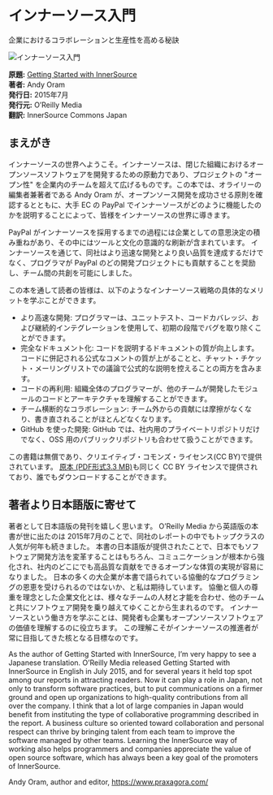 # インナーソース入門

企業におけるコラボレーションと生産性を高める秘訣

![インナーソース入門][cover-image]

**原題:** [Getting Started with InnerSource](https://innersourcecommons.org/learn/books/getting-started-with-innersource/)<br />
**著者:** Andy Oram<br />
**発行日:** 2015年7月<br />
**発行元:** O’Reilly Media<br />
**翻訳:** InnerSource Commons Japan

## まえがき

インナーソースの世界へようこそ。インナーソースは、閉じた組織におけるオープンソースソフトウェアを開発するための原動力であり、プロジェクトの "オープン性" を企業内のチームを超えて広げるものです。この本では、オライリーの編集者兼著者である Andy Oram が、オープンソース開発を成功させる原則を確認するとともに、大手 EC の PayPal でインナーソースがどのように機能したのかを説明することによって、皆様をインナーソースの世界に導きます。

PayPal がインナーソースを採用するまでの過程には企業としての意思決定の積み重ねがあり、その中にはツールと文化の意識的な刷新が含まれています。
インナーソースを通じて、同社はより迅速な開発とより良い品質を達成するだけでなく、プログラマが PayPal のどの開発プロジェクトにも貢献することを奨励し、チーム間の共創を可能にしました。

この本を通して読者の皆様は、以下のようなインナーソース戦略の具体的なメリットを学ぶことができます。

* より高速な開発: プログラマーは、ユニットテスト、コードカバレッジ、および継続的インテグレーションを使用して、初期の段階でバグを取り除くことができます。
* 完全なドキュメント化: コードを説明するドキュメントの質が向上します。コードに併記される公式なコメントの質が上がることと、チャット・チケット・メーリングリストでの議論で公式的な説明を控えることの両方を含みます。
* コードの再利用: 組織全体のプログラマーが、他のチームが開発したモジュールのコードとアーキテクチャを理解することができます。
* チーム横断的なコラボレーション: チーム外からの貢献には摩擦がなくなり、書き直されることがほとんどなくなります。
* GitHub を使った開発: GitHub では、社内用のプライベートリポジトリだけでなく、OSS 用のパブリックリポジトリも合わせて扱うことができます。

この書籍は無償であり、クリエイティブ・コモンズ・ライセンス(CC BY)で提供されています。
[原本 (PDF形式3.3 MB)](https://innersourcecommons.org/learn/books/getting-started-with-innersource/)も同じく CC BY ライセンスで提供されており、誰でもダウンロードすることができます。

[cover-image]: https://innersourcecommons.org/images/learn/books/getting-started-with-innersource-cover-thumb.jpg "インナーソース入門"

## 著者より日本語版に寄せて

著者として日本語版の発刊を嬉しく思います。
O’Reilly Media から英語版の本書が世に出たのは 2015年7月のことで、同社のレポートの中でもトップクラスの人気が何年も続きました。
本書の日本語版が提供されたことで、日本でもソフトウェア開発方法を変革することはもちろん、コミュニケーションが根本から強化され、社内のどこにでも高品質な貢献をできるオープンな体質の実現が容易になりました。
日本の多くの大企業が本書で語られている協働的なプログラミングの恩恵を受けられるのではないか、と私は期待しています。
協働と個人の尊重を理念とした企業文化とは、様々なチームの人材と才能を合わせ、他のチームと共にソフトウェア開発を乗り越えてゆくことから生まれるのです。
インナーソースという働き方を学ぶことは、開発者も企業もオープンソースソフトウェアの価値を理解するのに役立ちます。
この理解こそがインナーソースの推進者が常に目指してきた核となる目標なのです。

As the author of Getting Started with InnerSource, I’m very happy to see a Japanese translation.
O’Reilly Media released Getting Started with InnerSource in English in July 2015, and for several years it held top spot among our reports in attracting readers.
Now it can play a role in Japan, not only to transform software practices, but to put communications on a firmer ground and open up organizations to high-quality contributions from all over the company.
I think that a lot of large companies in Japan would benefit from instituting the type of collaborative programming described in the report.
A business culture so oriented toward collaboration and personal respect can thrive by bringing talent from each team to improve the software managed by other teams.
Learning the InnerSource way of working also helps programmers and companies appreciate the value of open source software, which has always been a key goal of the promoters of InnerSource.

Andy Oram, author and editor, https://www.praxagora.com/
